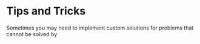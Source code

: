 # Tips and Tricks

Sometimes you may need to implement custom solutions for problems that cannot be solved by 